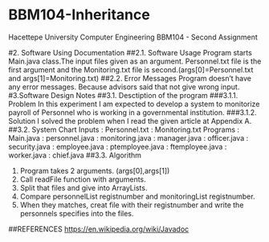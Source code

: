 # BBM104-Inheritance
Hacettepe University Computer Engineering BBM104 - Second Assignment

#2. Software Using Documentation
##2.1. Software Usage
Program starts Main.java class.The input files given as an argument. Personnel.txt file is the first argument and the Monitoring.txt file is second.(args[0]=Personnel.txt and args[1]=Monitoring.txt)
##2.2. Error Messages
Program doesn’t have any error messages. Because advisors said that not give wrong input.
#3.Software Design Notes
##3.1. Desctiption of the program
###3.1.1. Problem
In this experiment I am expected to develop a system to monitorize payroll of Personnel who is working in a governmental institution.
###3.1.2. Solution
I solved the problem when I read the given article at Appendix A.
##3.2. System Chart
Inputs : Personnel.txt
: Monitoring.txt
Programs : Main.java
: personnel.java
: monitoring.java
: manager.java
: officer.java
: security.java
: employee.java
: ptemployee.java
: ftemployee.java
: worker.java
: chief.java
##3.3. Algorithm
1. Program takes 2 arguments. (args[0],args[1])
2. Call readFile function with arguments.
3. Split that files and give into ArrayLists.
4. Compare personnelList registnumber and monitoringList registnumber.
5. When they matches, creat file with their registnumber and write the personnels specifies into the files.

##REFERENCES
https://en.wikipedia.org/wiki/Javadoc
